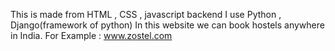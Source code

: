 This is made from HTML , CSS , javascript 
backend I use Python , Django(framework of python)
In  this website we can book hostels anywhere in India.
For Example :  www.zostel.com
